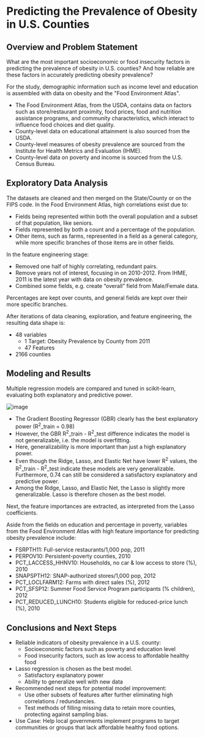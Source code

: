 # Predicting the Prevalence of Obesity in U.S. Counties

## Overview and Problem Statement
What are the most important socioeconomic or food insecurity factors in predicting the prevalence of obesity in U.S. counties?  And how reliable are these factors in accurately predicting obesity prevalence?

For the study, demographic information such as income level and education is assembled with data on obesity and the "Food Environment Atlas".
* The Food Environment Atlas, from the USDA, contains data on factors such as store/restaurant proximity, food prices, food and nutrition assistance programs, and community characteristics, which interact to influence food choices and diet quality.
* County-level data on educational attainment is also sourced from the USDA.
* County-level measures of obesity prevalence are sourced from the Institute for Health Metrics and Evaluation (IHME).
* County-level data on poverty and income is sourced from the U.S. Census Bureau.

## Exploratory Data Analysis
The datasets are cleaned and then merged on the State/County or on the FIPS code.  In the Food Environment Atlas, high correlations exist due to:
* Fields being represented within both the overall population and a subset of that population, like seniors.
* Fields represented by both a count and a percentage of the population.
* Other items, such as farms, represented in a field as a general category, while more specific branches of those items are in other fields.

In the feature engineering stage:
* Removed one half of highly correlating, redundant pairs.
* Remove years not of interest, focusing in on 2010-2012.  From IHME, 2011 is the latest year with data on obesity prevalence.
* Combined some fields, e.g. create “overall” field from Male/Female data.

Percentages are kept over counts, and general fields are kept over their more specific branches.

After iterations of data cleaning, exploration, and feature engineering, the resulting data shape is:
* 48 variables 
    * 1 Target:  Obesity Prevalence by County from 2011
    * 47 Features
* 2166 counties

## Modeling and Results
Multiple regression models are compared and tuned in scikit-learn, evaluating both explanatory and predictive power.

![image](https://user-images.githubusercontent.com/91767180/154783606-b47c8e70-d248-43a3-8d84-974b0211af09.png)

* The Gradient Boosting Regressor (GBR) clearly has the best explanatory power (R<sup>2</sup>_train = 0.98)
* However, the GBR R<sup>2</sup>_train - R<sup>2</sup>_test difference indicates the model is not generalizable, i.e. the model is overfitting.
* Here, generalizability is more important than just a high explanatory power. 
* Even though the Ridge, Lasso, and Elastic Net have lower R<sup>2</sup> values, the R<sup>2</sup>_train - R<sup>2</sup>_test indicate these models are very generalizable.  Furthermore, 0.74 can still be considered a satisfactory explanatory and predictive power. 
* Among the Ridge, Lasso, and Elastic Net, the Lasso is slightly more generalizable. Lasso is therefore chosen as the best model.

Next, the feature importances are extracted, as interpreted from the Lasso coefficients.

Aside from the fields on education and percentage in poverty, variables from the Food Environment Atlas with high feature importance for predicting obesity prevalence include:
* FSRPTH11: Full-service restaurants/1,000 pop, 2011
* PERPOV10: Persistent-poverty counties, 2010
* PCT_LACCESS_HHNV10: Households, no car & low access to store (%), 2010
* SNAPSPTH12: SNAP-authorized stores/1,000 pop, 2012
* PCT_LOCLFARM12: Farms with direct sales (%), 2012
* PCT_SFSP12: Summer Food Service Program participants (% children), 2012
* PCT_REDUCED_LUNCH10: Students eligible for reduced-price lunch (%), 2010

## Conclusions and Next Steps
* Reliable indicators of obesity prevalence in a U.S. county:
    * Socioeconomic factors such as poverty and education level
    * Food insecurity factors, such as low access to affordable healthy food
* Lasso regression is chosen as the best model.
    * Satisfactory explanatory power
    * Ability to generalize well with new data
* Recommended next steps for potential model improvement:
    * Use other subsets of features after further eliminating high correlations / redundancies.
    * Test methods of filling missing data to retain more counties, protecting against sampling bias.
* Use Case:  Help local governments implement programs to target communities or groups that lack affordable healthy food options.

















